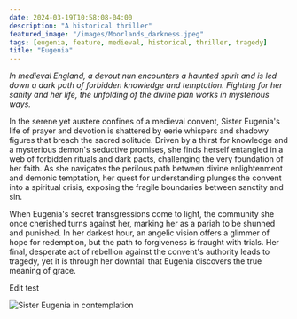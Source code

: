 ```yaml
---
date: 2024-03-19T10:58:08-04:00
description: "A historical thriller"
featured_image: "/images/Moorlands_darkness.jpeg" 
tags: [eugenia, feature, medieval, historical, thriller, tragedy]
title: "Eugenia"
---
```


_In medieval England, a devout nun encounters a haunted spirit and is led down a dark path of forbidden knowledge and temptation. Fighting for her sanity and her life, the unfolding of the divine plan works in mysterious ways._

In the serene yet austere confines of a medieval convent, Sister Eugenia's life of prayer and devotion is shattered by eerie whispers and shadowy figures that breach the sacred solitude. Driven by a thirst for knowledge and a mysterious demon's seductive promises, she finds herself entangled in a web of forbidden rituals and dark pacts, challenging the very foundation of her faith. As she navigates the perilous path between divine enlightenment and demonic temptation, her quest for understanding plunges the convent into a spiritual crisis, exposing the fragile boundaries between sanctity and sin.

When Eugenia's secret transgressions come to light, the community she once cherished turns against her, marking her as a pariah to be shunned and punished. In her darkest hour, an angelic vision offers a glimmer of hope for redemption, but the path to forgiveness is fraught with trials. Her final, desperate act of rebellion against the convent's authority leads to tragedy, yet it is through her downfall that Eugenia discovers the true meaning of grace.

Edit test

![Sister Eugenia in contemplation](/images/Eugenia_face.png)

